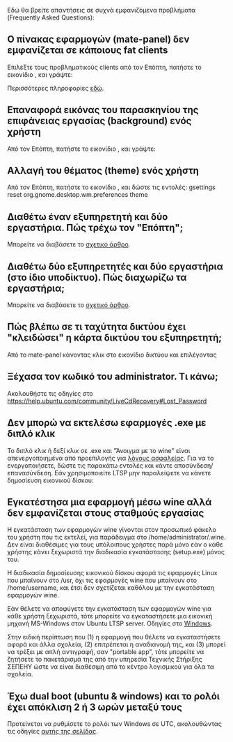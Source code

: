 Εδώ θα βρείτε απαντήσεις σε συχνά εμφανιζόμενα προβλήματα (Frequently
Asked Questions):

## Ο πίνακας εφαρμογών (mate-panel) δεν εμφανίζεται σε κάποιους fat clients

Επιλέξτε τους προβληματικούς clients από τον Επόπτη, πατήστε το
εικονίδιο , και γράψτε:

Περισσότερες πληροφορίες
[εδώ](http://alkisg.mysch.gr/steki/index.php?topic=7125.msg84022#msg84022).

## Επαναφορά εικόνας του παρασκηνίου της επιφάνειας εργασίας (background) ενός χρήστη

Από τον Επόπτη, πατήστε το εικονίδιο , και γράψτε:

## Αλλαγή του θέματος (theme) ενός χρήστη

Από τον Επόπτη, πατήστε το εικονίδιο , και δώστε τις εντολές:  gsettings
reset org.gnome.desktop.wm.preferences theme

## Διαθέτω έναν εξυπηρετητή και δύο εργαστήρια. Πώς τρέχω τον "Επόπτη";

Μπορείτε να διαβάσετε το [σχετικό
άρθρο](Προχωρημένα/Πολλά_εργαστήρια.md#Ένας_εξυπηρετητής_LTSP).

## Διαθέτω δύο εξυπηρετητές και δύο εργαστήρια (στο ίδιο υποδίκτυο). Πώς διαχωρίζω τα εργαστήρια;

Μπορείτε να διαβάσετε το [σχετικό
άρθρο](Προχωρημένα/Πολλά_εργαστήρια.md#Πολλοί_εξυπηρετητές_LTSP).

## Πώς βλέπω σε τι ταχύτητα δικτύου έχει "κλειδώσει" η κάρτα δικτύου του εξυπηρετητή;

Από το mate-panel κάνοντας κλικ στο εικονίδιο δικτύου και επιλέγοντας

## Ξέχασα τον κωδικό του administrator. Τι κάνω;

Ακολουθήστε τις οδηγίες στο
<https://help.ubuntu.com/community/LiveCdRecovery#Lost_Password>

## Δεν μπορώ να εκτελέσω εφαρμογές .exe με διπλό κλικ

Το διπλό κλικ ή δεξί κλικ σε .exe και "Άνοιγμα με το wine" είναι
απενεργοποιημένα από προεπιλογής για [λόγους
ασφαλείας](https://salsa.debian.org/wine-team/wine/raw/master/debian/README.debian).
Για να το ενεργοποιήσετε, δώστε τις παρακάτω εντολές και κάντε
αποσύνδεση/επανασύνδεση. Εάν χρησιμοποιείτε LTSP μην
παραλείψετε να κάνετε δημοσίευση εικονικού δίσκου:

## Εγκατέστησα μια εφαρμογή μέσω wine αλλά δεν εμφανίζεται στους σταθμούς εργασίας

Η εγκατάσταση των εφαρμογών wine γίνονται στον προσωπικό φάκελο του
χρήστη που τις εκτελεί, για παράδειγμα στο
/home/administrator/.wine. Δεν είναι διαθέσιμες για τους υπόλοιπους
χρήστες παρά μόνο εάν ο κάθε χρήστης κάνει ξεχωριστά την διαδικασία
εγκατάστασης (setup.exe) μόνος του.

Η διαδικασία δημοσίευσης εικονικού δίσκου αφορά τις εφαρμογές Linux που
μπαίνουν στο /usr, όχι τις εφαρμογές wine που μπαίνουν στο
/home/username, και έτσι δεν σχετίζεται καθόλου με την εγκατάσταση
εφαρμογών wine.

Εάν θέλετε να αποφύγετε την εγκατάσταση των εφαρμογών wine για κάθε
χρήστη ξεχωριστά, τότε μπορείτε να εγκαταστήσετε μια εικονική
μηχανή MS-Windows στον Ubuntu LTSP server. Οδηγίες στο
[Windows](../Προχωρημένα/Windows.md).

Στην ειδική περίπτωση που (1) η εφαρμογή που θέλετε να εγκαταστήσετε
αφορά και άλλα σχολεία, (2) επιτρέπεται η αναδιανομή της, και (3)
μπορεί να τρέξει με απλή αντιγραφή, σαν "portable app", τότε μπορείτε
να ζητήσετε το πακετάρισμά της από την υπηρεσία Τεχνικής Στήριξης ΣΕΠΕΗΥ
ώστε να είναι διαθέσιμη από το κέντρο λογισμικού για όλα τα σχολεία.

## Έχω dual boot (ubuntu & windows) και το ρολόι έχει απόκλιση 2 ή 3 ωρών μεταξύ τους

Προτείνεται να ρυθμίσετε το ρολόι των Windows σε UTC, ακολουθώντας τις
οδηγίες [αυτής της
σελίδας](https://wiki.archlinux.org/index.php/System_time#UTC_in_Windows).
